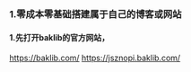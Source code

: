 ### 1.零成本零基础搭建属于自己的博客或网站

#### 1.先打开baklib的官方网站，
https://baklib.com/
https://jsznopi.baklib.com/

#### 